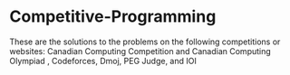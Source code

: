 # Competitive-Programming
These are the solutions to the problems on the following competitions or websites:
Canadian Computing Competition and Canadian Computing Olympiad
, Codeforces,
 Dmoj,
 PEG Judge, and
 IOI

